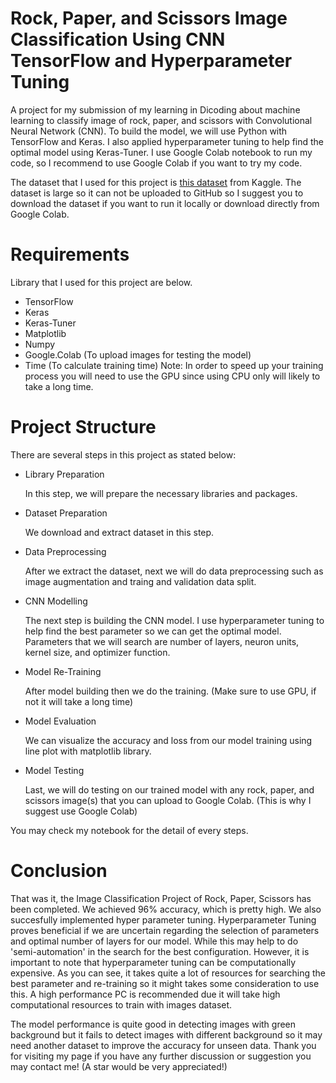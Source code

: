 # Rock, Paper, and Scissors Image Classification Using CNN TensorFlow and Hyperparameter Tuning
A project for my submission of my learning in Dicoding about machine learning to classify image of rock, paper, and scissors with Convolutional Neural Network (CNN). To build the model, we will use Python with TensorFlow and Keras. I also applied hyperparameter tuning to help find the optimal model using Keras-Tuner. I use Google Colab notebook to run my code, so I recommend to use Google Colab if you want to try my code.

The dataset that I used for this project is [this dataset](https://www.kaggle.com/datasets/drgfreeman/rockpaperscissors) from Kaggle. The dataset is large so it can not be uploaded to GitHub so I suggest you to download the dataset if you want to run it locally or download directly from Google Colab.

# Requirements
Library that I used for this project are below.
* TensorFlow
* Keras
* Keras-Tuner
* Matplotlib
* Numpy
* Google.Colab (To upload images for testing the model)
* Time (To calculate training time)
Note: In order to speed up your training process you will need to use the GPU since using CPU only will likely to take a long time.

# Project Structure
There are several steps in this project as stated below:
* Library Preparation
  
  In this step, we will prepare the necessary libraries and packages.
* Dataset Preparation
  
  We download and extract dataset in this step.
* Data Preprocessing
  
  After we extract the dataset, next we will do data preprocessing such as image augmentation and traing and validation data split.
* CNN Modelling
  
  The next step is building the CNN model. I use hyperparameter tuning to help find the best parameter so we can get the optimal model. Parameters that we will search are number of layers, neuron units, kernel size, and optimizer function.
* Model Re-Training

  After model building then we do the training. (Make sure to use GPU, if not it will take a long time)
* Model Evaluation

  We can visualize the accuracy and loss from our model training using line plot with matplotlib library.
* Model Testing

  Last, we will do testing on our trained model with any rock, paper, and scissors image(s) that you can upload to Google Colab. (This is why I suggest use Google Colab) 

You may check my notebook for the detail of every steps.

# Conclusion
That was it, the Image Classification Project of Rock, Paper, Scissors has been completed. We achieved 96% accuracy, which is pretty high. We also succesfully implemented hyper parameter tuning. Hyperparameter Tuning proves beneficial if we are uncertain regarding the selection of parameters and optimal number of layers for our model. While this may help to do 'semi-automation' in the search for the best configuration. However, it is important to note that hyperparameter tuning can be computationally expensive. As you can see, it takes quite a lot of resources for searching the best parameter and re-training so it might takes some consideration to use this. A high performance PC is recommended due it will take high computational resources to train with images dataset.

The model performance is quite good in detecting images with green background but it fails to detect images with different background so it may need another dataset to improve the accuracy for unseen data. Thank you for visiting my page if you have any further discussion or suggestion you may contact me! (A star would be very appreciated!)
